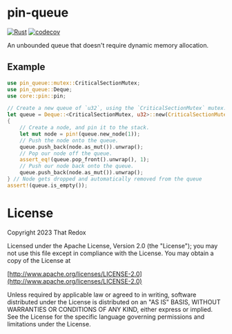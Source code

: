 # pin-queue

[![Rust](https://github.com/ThatRedox/pin-queue/actions/workflows/rust.yml/badge.svg?branch=master)](https://github.com/ThatRedox/pin-queue/actions/workflows/rust.yml)
[![codecov](https://codecov.io/gh/ThatRedox/pin-queue/branch/master/graph/badge.svg?token=KRVE1PZK52)](https://codecov.io/gh/ThatRedox/pin-queue)

An unbounded queue that doesn't require dynamic memory allocation.

## Example
```rust
use pin_queue::mutex::CriticalSectionMutex;
use pin_queue::Deque;
use core::pin::pin;

// Create a new queue of `u32`, using the `CriticalSectionMutex` mutex.
let queue = Deque::<CriticalSectionMutex, u32>::new(CriticalSectionMutex::new());
{
    // Create a node, and pin it to the stack.
    let mut node = pin!(queue.new_node(1));
    // Push the node onto the queue.
    queue.push_back(node.as_mut()).unwrap();
    // Pop our node off the queue.
    assert_eq!(queue.pop_front().unwrap(), 1);
    // Push our node back onto the queue.
    queue.push_back(node.as_mut()).unwrap();
} // Node gets dropped and automatically removed from the queue
assert!(queue.is_empty());
```

# License
Copyright 2023 That Redox

Licensed under the Apache License, Version 2.0 (the "License");
you may not use this file except in compliance with the License.
You may obtain a copy of the License at

[http://www.apache.org/licenses/LICENSE-2.0](http://www.apache.org/licenses/LICENSE-2.0)

Unless required by applicable law or agreed to in writing, software
distributed under the License is distributed on an "AS IS" BASIS,
WITHOUT WARRANTIES OR CONDITIONS OF ANY KIND, either express or implied.
See the License for the specific language governing permissions and
limitations under the License.
